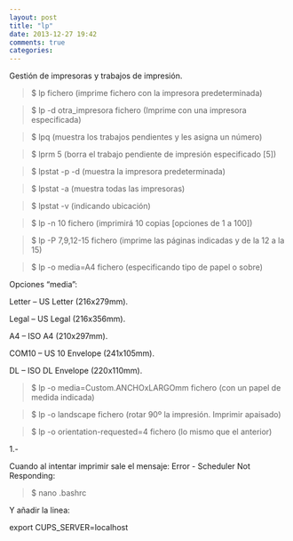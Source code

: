 ```yaml
---
layout: post
title: "lp"
date: 2013-12-27 19:42
comments: true
categories: 
---
```

Gestión de impresoras y trabajos de impresión.

>$ lp fichero (imprime fichero con la impresora predeterminada)

>$ lp -d otra_impresora fichero (Imprime con una impresora especificada)

>$ lpq           (muestra los trabajos pendientes y les asigna un número)

>$ lprm 5      (borra el trabajo pendiente de impresión especificado [5]) 

>$ lpstat -p -d (muestra la impresora predeterminada)

>$ lpstat -a           (muestra todas las impresoras) 

>$ lpstat -v           (indicando ubicación)

>$ lp -n 10 fichero   (imprimirá 10 copias [opciones de 1 a 100])

>$ lp -P 7,9,12-15 fichero (imprime las páginas indicadas y de la 12 a la 15) 

>$ lp -o media=A4 fichero (especificando tipo de papel o sobre) 

Opciones “media”:

Letter – US Letter (216x279mm). 

Legal – US Legal (216x356mm). 

A4 – ISO A4 (210x297mm). 

COM10 – US 10 Envelope (241x105mm). 

DL – ISO DL Envelope (220x110mm).

>$ lp -o media=Custom.ANCHOxLARGOmm fichero (con un papel de medida indicada)

>$ lp -o landscape fichero (rotar 90º la impresión. Imprimir apaisado)

>$ lp -o orientation-requested=4 fichero (lo mismo que el anterior)

1.-

Cuando al intentar imprimir sale el mensaje: Error - Scheduler Not Responding:

>$ nano .bashrc

Y añadir la linea:

export CUPS_SERVER=localhost

